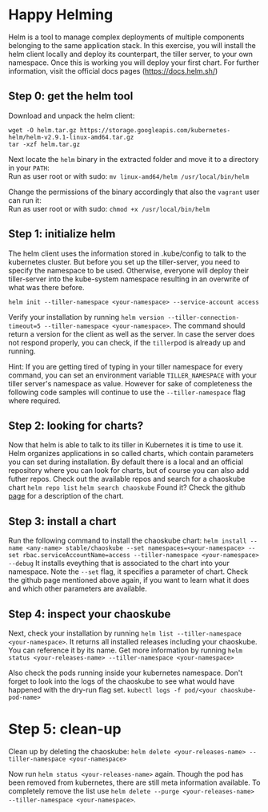 # Happy Helming
Helm is a tool to manage complex deployments of multiple components belonging to the same application stack. In this exercise, you will install the helm client locally and deploy its counterpart, the tiller server, to your own namespace. Once this is working you will deploy your first chart.
For further information, visit the official docs pages (https://docs.helm.sh/)

## Step 0: get the helm tool
Download and unpack the helm client:
```
wget -O helm.tar.gz https://storage.googleapis.com/kubernetes-helm/helm-v2.9.1-linux-amd64.tar.gz
tar -xzf helm.tar.gz
```
Next locate the `helm` binary in the extracted folder and move it to a directory in your `PATH`:   
Run as user root or with sudo: `mv linux-amd64/helm /usr/local/bin/helm`

Change the permissions of the binary accordingly that also the `vagrant` user can run it:  
Run as user root or with sudo: `chmod +x /usr/local/bin/helm`

## Step 1: initialize helm
The helm client uses the information stored in .kube/config to talk to the kubernetes cluster. But before you set up the tiller-server, you need to specify the namespace to be used. Otherwise, everyone will deploy their tiller-server into the kube-system namespace resulting in an overwrite of what was there before.

`helm init --tiller-namespace <your-namespace> --service-account access`

Verify your installation by running `helm version --tiller-connection-timeout=5 --tiller-namespace <your-namespace>`. The command should return a version for the client as well as the server. In case the server does not respond properly, you can check, if the `tiller`pod is already up and running.

Hint: If you are getting tired of typing in your tiller namespace for every command, you can set an environment variable `TILLER_NAMESPACE` with your tiller server's namespace as value. However for sake of completeness the following code samples will continue to use the `--tiller-namespace` flag where required.

## Step 2: looking for charts?
Now that helm is able to talk to its tiller in Kubernetes it is time to use it. Helm organizes applications in so called charts, which contain parameters you can set during installation. By default there is a local and an official repository where you can look for charts, but of course you can also add futher repos. Check out the available repos and search for a chaoskube chart
`helm repo list`
`helm search chaoskube`
Found it? Check the github [page](https://github.com/kubernetes/charts/tree/master/stable/chaoskube) for a description of the chart.

## Step 3: install a chart
Run the following command to install the chaoskube chart:
`helm install --name <any-name> stable/chaoskube --set namespaces=<your-namespace> --set rbac.serviceAccountName=access --tiller-namespace <your-namespace> --debug`
It installs eveything that is associated to the chart into your namespace. Note the `--set` flag, it specifies a parameter of chart. Check the github page mentioned above again, if you want to learn what it does and which other parameters are available.

## Step 4: inspect your chaoskube
Next, check your installation by running `helm list --tiller-namespace <your-namespace>`. It returns all installed releases including your chaoskube. You can reference it by its name.
Get more information by running `helm status <your-releases-name> --tiller-namespace <your-namespace>`

Also check the pods running inside your kubernetes namespace. Don't forget to look into the logs of the chaoskube to see what would have happened with the dry-run flag set.
`kubectl logs -f pod/<your chaoskube-pod-name>`

# Step 5: clean-up
Clean up by deleting the chaoskube:
`helm delete <your-releases-name> --tiller-namespace <your-namespace>`

Now run `helm status <your-releases-name>` again. Though the pod has been removed from kubernetes, there are still meta information available.
To completely remove the list use `helm delete --purge <your-releases-name> --tiller-namespace <your-namespace>`.
